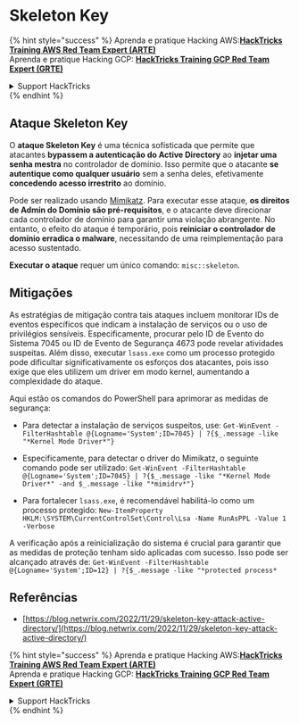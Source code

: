 # Skeleton Key

{% hint style="success" %}
Aprenda e pratique Hacking AWS:<img src="/.gitbook/assets/arte.png" alt="" data-size="line">[**HackTricks Training AWS Red Team Expert (ARTE)**](https://training.hacktricks.xyz/courses/arte)<img src="/.gitbook/assets/arte.png" alt="" data-size="line">\
Aprenda e pratique Hacking GCP: <img src="/.gitbook/assets/grte.png" alt="" data-size="line">[**HackTricks Training GCP Red Team Expert (GRTE)**<img src="/.gitbook/assets/grte.png" alt="" data-size="line">](https://training.hacktricks.xyz/courses/grte)

<details>

<summary>Support HackTricks</summary>

* Confira os [**planos de assinatura**](https://github.com/sponsors/carlospolop)!
* **Junte-se ao** 💬 [**grupo do Discord**](https://discord.gg/hRep4RUj7f) ou ao [**grupo do telegram**](https://t.me/peass) ou **siga**-nos no **Twitter** 🐦 [**@hacktricks\_live**](https://twitter.com/hacktricks\_live)**.**
* **Compartilhe truques de hacking enviando PRs para os repositórios do** [**HackTricks**](https://github.com/carlospolop/hacktricks) e [**HackTricks Cloud**](https://github.com/carlospolop/hacktricks-cloud).

</details>
{% endhint %}

## Ataque Skeleton Key

O **ataque Skeleton Key** é uma técnica sofisticada que permite que atacantes **bypassem a autenticação do Active Directory** ao **injetar uma senha mestra** no controlador de domínio. Isso permite que o atacante **se autentique como qualquer usuário** sem a senha deles, efetivamente **concedendo acesso irrestrito** ao domínio.

Pode ser realizado usando [Mimikatz](https://github.com/gentilkiwi/mimikatz). Para executar esse ataque, **os direitos de Admin do Domínio são pré-requisitos**, e o atacante deve direcionar cada controlador de domínio para garantir uma violação abrangente. No entanto, o efeito do ataque é temporário, pois **reiniciar o controlador de domínio erradica o malware**, necessitando de uma reimplementação para acesso sustentado.

**Executar o ataque** requer um único comando: `misc::skeleton`.

## Mitigações

As estratégias de mitigação contra tais ataques incluem monitorar IDs de eventos específicos que indicam a instalação de serviços ou o uso de privilégios sensíveis. Especificamente, procurar pelo ID de Evento do Sistema 7045 ou ID de Evento de Segurança 4673 pode revelar atividades suspeitas. Além disso, executar `lsass.exe` como um processo protegido pode dificultar significativamente os esforços dos atacantes, pois isso exige que eles utilizem um driver em modo kernel, aumentando a complexidade do ataque.

Aqui estão os comandos do PowerShell para aprimorar as medidas de segurança:

- Para detectar a instalação de serviços suspeitos, use: `Get-WinEvent -FilterHashtable @{Logname='System';ID=7045} | ?{$_.message -like "*Kernel Mode Driver*"}`

- Especificamente, para detectar o driver do Mimikatz, o seguinte comando pode ser utilizado: `Get-WinEvent -FilterHashtable @{Logname='System';ID=7045} | ?{$_.message -like "*Kernel Mode Driver*" -and $_.message -like "*mimidrv*"}`

- Para fortalecer `lsass.exe`, é recomendável habilitá-lo como um processo protegido: `New-ItemProperty HKLM:\SYSTEM\CurrentControlSet\Control\Lsa -Name RunAsPPL -Value 1 -Verbose`

A verificação após a reinicialização do sistema é crucial para garantir que as medidas de proteção tenham sido aplicadas com sucesso. Isso pode ser alcançado através de: `Get-WinEvent -FilterHashtable @{Logname='System';ID=12} | ?{$_.message -like "*protected process*`

## Referências
* [https://blog.netwrix.com/2022/11/29/skeleton-key-attack-active-directory/](https://blog.netwrix.com/2022/11/29/skeleton-key-attack-active-directory/)

{% hint style="success" %}
Aprenda e pratique Hacking AWS:<img src="/.gitbook/assets/arte.png" alt="" data-size="line">[**HackTricks Training AWS Red Team Expert (ARTE)**](https://training.hacktricks.xyz/courses/arte)<img src="/.gitbook/assets/arte.png" alt="" data-size="line">\
Aprenda e pratique Hacking GCP: <img src="/.gitbook/assets/grte.png" alt="" data-size="line">[**HackTricks Training GCP Red Team Expert (GRTE)**<img src="/.gitbook/assets/grte.png" alt="" data-size="line">](https://training.hacktricks.xyz/courses/grte)

<details>

<summary>Support HackTricks</summary>

* Confira os [**planos de assinatura**](https://github.com/sponsors/carlospolop)!
* **Junte-se ao** 💬 [**grupo do Discord**](https://discord.gg/hRep4RUj7f) ou ao [**grupo do telegram**](https://t.me/peass) ou **siga**-nos no **Twitter** 🐦 [**@hacktricks\_live**](https://twitter.com/hacktricks\_live)**.**
* **Compartilhe truques de hacking enviando PRs para os repositórios do** [**HackTricks**](https://github.com/carlospolop/hacktricks) e [**HackTricks Cloud**](https://github.com/carlospolop/hacktricks-cloud).

</details>
{% endhint %}
